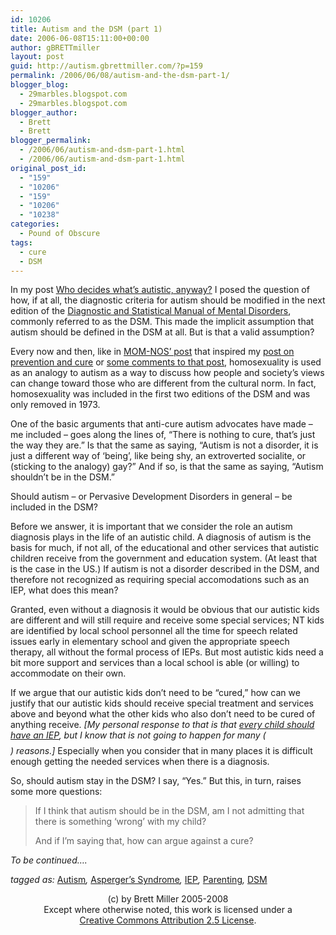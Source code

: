 ```yaml
---
id: 10206
title: Autism and the DSM (part 1)
date: 2006-06-08T15:11:00+00:00
author: gBRETTmiller
layout: post
guid: http://autism.gbrettmiller.com/?p=159
permalink: /2006/06/08/autism-and-the-dsm-part-1/
blogger_blog:
  - 29marbles.blogspot.com
  - 29marbles.blogspot.com
blogger_author:
  - Brett
  - Brett
blogger_permalink:
  - /2006/06/autism-and-dsm-part-1.html
  - /2006/06/autism-and-dsm-part-1.html
original_post_id:
  - "159"
  - "10206"
  - "159"
  - "10206"
  - "10238"
categories:
  - Pound of Obscure
tags:
  - cure
  - DSM
---
```

In my post [Who decides what’s autistic, anyway?](http://29marbles.blogspot.com/2006/05/who-decides-whats-autistic-anyway.html) I posed the question of how, if at all, the diagnostic criteria for autism should be modified in the next edition of the [Diagnostic and Statistical Manual of Mental Disorders](http://en.wikipedia.org/wiki/Diagnostic_and_Statistical_Manual_of_Mental_Disorders), commonly referred to as the DSM. This made the implicit assumption that autism should be defined in the DSM at all. But is that a valid assumption?

Every now and then, like in [MOM-NOS’ post](http://momnos.blogspot.com/2006/06/revolutionary-parenting.html) that inspired my [post on prevention and cure](http://29marbles.blogspot.com/2006/06/parents-thoughts-on-cure-and.html) or [some comments to that post](http://www.haloscan.com/comments/gbrettmiller/114960050922189448/), homosexuality is used as an analogy to autism as a way to discuss how people and society’s views can change toward those who are different from the cultural norm. In fact, homosexuality was included in the first two editions of the DSM and was only removed in 1973. 

One of the basic arguments that anti-cure autism advocates have made – me included – goes along the lines of, “There is nothing to cure, that’s just the way they are.” Is that the same as saying, “Autism is not a disorder, it is just a different way of ‘being’, like being shy, an extroverted socialite, or (sticking to the analogy) gay?” And if so, is that the same as saying, “Autism shouldn’t be in the DSM.”

Should autism – or Pervasive Development Disorders in general – be included in the DSM? 

Before we answer, it is important that we consider the role an autism diagnosis plays in the life of an autistic child. A diagnosis of autism is the basis for much, if not all, of the educational and other services that autistic children receive from the government and education system. (At least that is the case in the US.) If autism is not a disorder described in the DSM, and therefore not recognized as requiring special accomodations such as an IEP, what does this mean? 

Granted, even without a diagnosis it would be obvious that our autistic kids are different and will still require and receive some special services; NT kids are identified by local school personnel all the time for speech related issues early in elementary school and given the appropriate speech therapy, all without the formal process of IEPs. But most autistic kids need a bit more support and services than a local school is able (or willing) to accommodate on their own. 

If we argue that our autistic kids don’t need to be “cured,” how can we justify that our autistic kids should receive special treatment and services above and beyond what the other kids who also don’t need to be cured of anything receive. _[My personal response to that is that [every child should have an IEP](http://29marbles.blogspot.com/2005/10/why-doesnt-every-child-have-iep.html), but I know that is not going to happen for many ($$$$) reasons.]_ Especially when you consider that in many places it is difficult enough getting the needed services when there is a diagnosis.

So, should autism stay in the DSM? I say, “Yes.” But this, in turn, raises some more questions:

> If I think that autism should be in the DSM, am I not admitting that there is something ‘wrong’ with my child?
> 
> And if I’m saying that, how can argue against a cure?

_To be continued…._

_tagged as:_ [Autism](http://technorati.com/tag/autism)_,_ [Asperger&#8217;s Syndrome](http://technorati.com/tag/asperger%27s)_,_ [IEP](http://technorati.com/tag/IEP)_,_ [Parenting](http://technorati.com/tag/parenting)_,_ [DSM](http://technorati.com/tag/DSM)

<div class="blogger-post-footer">
  <p align="center">
    (c) by Brett Miller 2005-2008<br /> Except where otherwise noted, this work is licensed under a<br /> <a href="http://creativecommons.org/licenses/by/2.5/" rel="license">Creative Commons Attribution 2.5 License</a>.
  </p>
</div>